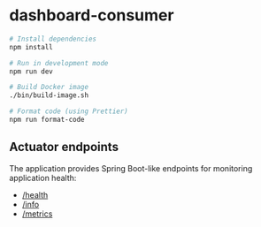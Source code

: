 # dashboard-consumer

```bash
# Install dependencies
npm install

# Run in development mode
npm run dev

# Build Docker image
./bin/build-image.sh

# Format code (using Prettier)
npm run format-code
```

## Actuator endpoints

The application provides Spring Boot-like endpoints for monitoring application health:

- [/health](http://localhost:3001/health)
- [/info](http://localhost:3001/info)
- [/metrics](http://localhost:3001/metrics)

